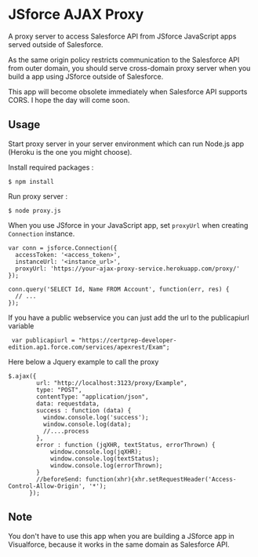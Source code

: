 # JSforce AJAX Proxy

A proxy server to access Salesforce API from JSforce JavaScript apps served outside of Salesforce.

As the same origin policy restricts communication to the Salesforce API from outer domain,
you should serve cross-domain proxy server when you build a app using JSforce outside of Salesforce.

This app will become obsolete immediately when Salesforce API supports CORS.
I hope the day will come soon.

## Usage

Start proxy server in your server environment which can run Node.js app (Heroku is the one you might choose).

Install required packages :

```
$ npm install
```

Run proxy server :

```
$ node proxy.js
```

When you use JSforce in your JavaScript app, set `proxyUrl` when creating `Connection` instance. 

```
var conn = jsforce.Connection({
  accessToken: '<access_token>',
  instanceUrl: '<instance_url>',
  proxyUrl: 'https://your-ajax-proxy-service.herokuapp.com/proxy/'
});

conn.query('SELECT Id, Name FROM Account', function(err, res) {
  // ...
});
```
If you have a public webservice you can just add the url to the publicapiurl variable

```
 var publicapiurl = "https://certprep-developer-edition.ap1.force.com/services/apexrest/Exam";
```
Here below a Jquery example to call the proxy

```
$.ajax({
        url: "http://localhost:3123/proxy/Example",
        type: "POST",
        contentType: "application/json",
        data: requestdata,
        success : function (data) {
          window.console.log('success');
          window.console.log(data);
          //....process
        },
        error : function (jqXHR, textStatus, errorThrown) {
            window.console.log(jqXHR);
            window.console.log(textStatus);
            window.console.log(errorThrown);
        } 
        //beforeSend: function(xhr){xhr.setRequestHeader('Access-Control-Allow-Origin', '*');    
      });
```

## Note

You don't have to use this app when you are building a JSforce app in Visualforce,
because it works in the same domain as Salesforce API.
